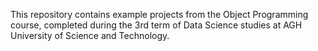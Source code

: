 This repository contains example projects from the Object Programming course, completed during the 3rd term of Data Science studies at AGH University of Science and Technology.
